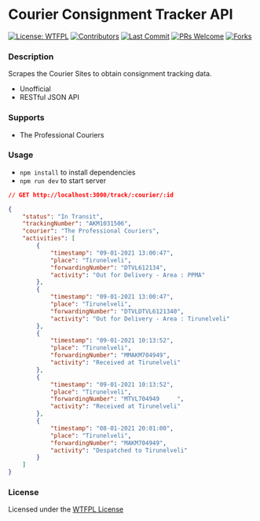 # Courier Consignment Tracker API

[![License: WTFPL](https://img.shields.io/badge/license-WTFPL-blue)](http://www.wtfpl.net/)
[![Contributors](https://img.shields.io/github/contributors/RohithCIS/consignment-tracker)]()
[![Last Commit](https://img.shields.io/github/last-commit/RohithCIS/consignment-tracker)]()
[![PRs Welcome](https://img.shields.io/badge/PRs-welcome-brightgreen)]()
[![Forks](https://img.shields.io/github/forks/RohithCIS/consignment-tracker?label=forks)]()

### Description
Scrapes the Courier Sites to obtain consignment tracking data.

- Unofficial
- RESTful JSON API

### Supports

- The Professional Couriers

### Usage

- `npm install` to install dependencies
- `npm run dev` to start server

```json
// GET http://localhost:3000/track/:courier/:id

{
    "status": "In Transit",
    "trackingNumber": "AKM1031506",
    "courier": "The Professional Couriers",
    "activities": [
        {
            "timestamp": "09-01-2021 13:00:47",
            "place": "Tirunelveli",
            "forwardingNumber": "DTVL612134",
            "activity": "Out for Delivery - Area : PPMA"
        },
        {
            "timestamp": "09-01-2021 13:00:47",
            "place": "Tirunelveli",
            "forwardingNumber": "DTVLDTVL6121340",
            "activity": "Out for Delivery - Area : Tirunelveli"
        },
        {
            "timestamp": "09-01-2021 10:13:52",
            "place": "Tirunelveli",
            "forwardingNumber": "MMAKM704949",
            "activity": "Received at Tirunelveli"
        },
        {
            "timestamp": "09-01-2021 10:13:52",
            "place": "Tirunelveli",
            "forwardingNumber": "MTVL704949     ",
            "activity": "Received at Tirunelveli"
        },
        {
            "timestamp": "08-01-2021 20:01:00",
            "place": "Tirunelveli",
            "forwardingNumber": "MAKM704949",
            "activity": "Despatched to Tirunelveli"
        }
    ]
}
```

### License

Licensed under the [WTFPL License](http://www.wtfpl.net/)
